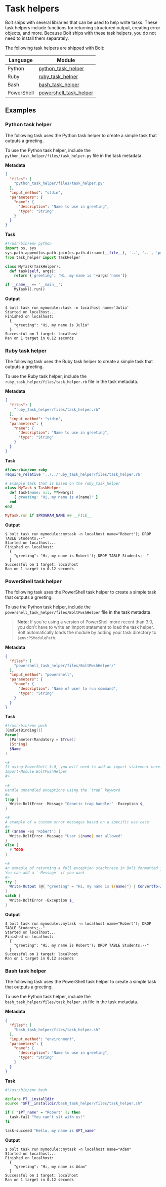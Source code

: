 # Task helpers

Bolt ships with several libraries that can be used to help write tasks.
These task helpers include functions for returning structured output,
creating error objects, and more. Because Bolt ships with these task
helpers, you do not need to install them separately.

The following task helpers are shipped with Bolt:

| Language | Module |
| --- | --- |
| Python | [python_task_helper](https://forge.puppet.com/modules/puppetlabs/python_task_helper) |
| Ruby | [ruby_task_helper](https://forge.puppet.com/modules/puppetlabs/ruby_task_helper) |
| Bash | [bash_task_helper](https://forge.puppet.com/modules/puppetlabs/bash_task_helper) |
| PowerShell | [powershell_task_helper](https://forge.puppet.com/modules/puppetlabs/powershell_task_helper) |

## Examples

### Python task helper

The following task uses the Python task helper to create a simple task that
outputs a greeting.

To use the Python task helper, include the
`python_task_helper/files/task_helper.py` file in the task metadata.

**Metadata**

```json
{
  "files": [
    "python_task_helper/files/task_helper.py"
  ],
  "input_method": "stdin",
  "parameters": {
    "name": {
      "description": "Name to use in greeting",
      "type": "String"
    }
  }
}
```

**Task**

```python
#!/usr/bin/env python
import os, sys
sys.path.append(os.path.join(os.path.dirname(__file__), '..', '..', 'python_task_helper', 'files'))
from task_helper import TaskHelper

class MyTask(TaskHelper):
  def task(self, args):
    return {'greeting': 'Hi, my name is '+args['name']}

if __name__ == '__main__':
    MyTask().run()
```

**Output**

```console
$ bolt task run mymodule::task -n localhost name='Julia'
Started on localhost...
Finished on localhost:
  {
    "greeting": "Hi, my name is Julia"
  }
Successful on 1 target: localhost
Ran on 1 target in 0.12 seconds
```

### Ruby task helper

The following task uses the Ruby task helper to create a simple task that
outputs a greeting.

To use the Ruby task helper, include the
`ruby_task_helper/files/task_helper.rb` file in the task metadata.

**Metadata**

```json
{
  "files": [
    "ruby_task_helper/files/task_helper.rb"
  ],
  "input_method": "stdin",
  "parameters": {
    "name": {
      "description": "Name to use in greeting",
      "type": "String"
    }
  }
}
```

**Task**

```ruby
#!/usr/bin/env ruby
require_relative '../../ruby_task_helper/files/task_helper.rb'

# Example task that is based on the ruby_task_helper
class MyTask < TaskHelper
  def task(name: nil, **kwargs)
    { greeting: "Hi, my name is #{name}" }
  end
end

MyTask.run if $PROGRAM_NAME == __FILE__
```

**Output**

```console
$ bolt task run mymodule::mytask -n localhost name="Robert'); DROP TABLE Students;--"
Started on localhost...
Finished on localhost:
  {
    "greeting": "Hi, my name is Robert'); DROP TABLE Students;--"
  }
Successful on 1 target: localhost
Ran on 1 target in 0.12 seconds
```


### PowerShell task helper

The following task uses the PowerShell task helper to create a simple task that
outputs a greeting.

To use the Python task helper, include the
`powershell_task_helper/files/BoltPwshHelper` file in the task metadata.

> **Note**: If you're using a version of PowerShell more recent than 3.0, you
  don't have to write an import statement to load the task helper. Bolt
  automatically loads the module by adding your task directory to
  `$env:PSModulePath`.

**Metadata**

```json
{
  "files": [
    "powershell_task_helper/files/BoltPwshHelper/"
  ],
  "input_method": "powershell",
  "parameters": {
    "name": {
      "description": "Name of user to run command",
      "type": "String"
    }
  }
}
```

**Task**

```powershell
#!/usr/bin/env pwsh
[CmdletBinding()]
Param(
  [Parameter(Mandatory = $True)]
  [String]
  $Name
)

<#
If using PowerShell 3.0, you will need to add an import statement here:
Import-Module BoltPwshHelper
#>
​
<#
Handle unhandled exceptions using the `trap` keyword
#>
trap {
  Write-BoltError -Message "Generic trap handler" -Exception $_
}

<#
A example of a custom error messages based on a specific use case
#>
if ($name -eq 'Robert') {
  Write-BoltError -Message "User ${name} not allowed"
}
else {
  # TODO
}

<#
An exmaple of returning a full exception stacktrace in Bolt formatted json
You can add a `-Message` if you want
#>
try {
  Write-Output (@{ "greeting" = "Hi, my name is ${name}"} | ConvertTo-JSON)
}
catch {
  Write-BoltError -Exception $_
}
```

**Output**

```console
$ bolt task run mymodule::mytask -n localhost name="Robert'); DROP TABLE Students;--"
Started on localhost...
Finished on localhost:
  {
    "greeting": "Hi, my name is Robert'); DROP TABLE Students;--"
  }
Successful on 1 target: localhost
Ran on 1 target in 0.12 seconds
```

### Bash task helper

The following task uses the PowerShell task helper to create a simple task that
outputs a greeting.

To use the Python task helper, include the
`bash_task_helper/files/task_helper.sh` file in the task metadata.

**Metadata**

```json
{
  "files": [
    "bash_task_helper/files/task_helper.sh"
  ],
  "input_method": "environment",
  "parameters": {
    "name": {
      "description": "Name to use in greeting",
      "type": "String"
    }
  }
}
```

**Task**

```bash
#!/usr/bin/env bash

declare PT__installdir
source "$PT__installdir/bash_task_helper/files/task_helper.sh"

if [ "$PT_name" = "Robert" ]; then
  task-fail "You can't sit with us!"
fi

task-succeed "Hello, my name is $PT_name"
```

**Output**

```console
$ bolt task run mymodule::mytask -n localhost name="Adam"
Started on localhost...
Finished on localhost:
  {
    "greeting": "Hi, my name is Adam"
  }
Successful on 1 target: localhost
Ran on 1 target in 0.12 seconds
```
